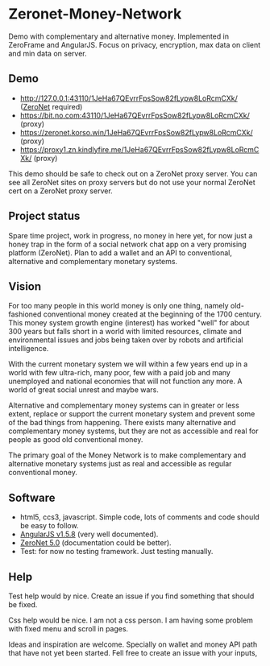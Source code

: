 # Zeronet-Money-Network
Demo with complementary and alternative money. Implemented in ZeroFrame and AngularJS. Focus on privacy, encryption, max data on client and min data on server. 

## Demo
- http://127.0.0.1:43110/1JeHa67QEvrrFpsSow82fLypw8LoRcmCXk/ ([ZeroNet](https://zeronet.readthedocs.io/en/latest/using_zeronet/installing/) required)
- https://bit.no.com:43110/1JeHa67QEvrrFpsSow82fLypw8LoRcmCXk/ (proxy)
- https://zeronet.korso.win/1JeHa67QEvrrFpsSow82fLypw8LoRcmCXk/ (proxy)
- https://proxy1.zn.kindlyfire.me/1JeHa67QEvrrFpsSow82fLypw8LoRcmCXk/ (proxy)

This demo should be safe to check out on a ZeroNet proxy server. 
You can see all ZeroNet sites on proxy servers but do not use your normal ZeroNet cert on a ZeroNet proxy server.

## Project status
Spare time project, work in progress, no money in here yet, for now just a honey trap in the form of a social network 
chat app on a very promising platform (ZeroNet). Plan to add a wallet and an API to conventional, alternative and complementary 
monetary systems. 

## Vision
For too many people in this world money is only one thing, namely old-fashioned conventional money created at the beginning of 
the 1700 century. This money system growth engine (interest) has worked "well" for about 300 years but falls short in a world with
limited resources, climate and environmental issues and jobs being taken over by robots and artificial intelligence.

With the current monetary system we will within a few years end up in a world with few ultra-rich, many poor, few with a paid 
job and many unemployed and national economies that will not function any more. A world of great social unrest and maybe wars.

Alternative and complementary money systems can in greater or less extent, replace or support the current monetary system and 
prevent some of the bad things from happening. There exists many alternative and complementary money systems, but they are not as 
accessible and real for people as good old conventional money. 

The primary goal of the Money Network is to make complementary and alternative monetary systems just as real and accessible as 
regular conventional money. 

## Software 
- html5, ccs3, javascript. Simple code, lots of comments and code should be easy to follow. 
- [AngularJS v1.5.8](https://angularjs.org/) (very well documented).
- [ZeroNet 5.0](https://zeronet.readthedocs.io/en/latest/site_development/zeroframe_api_reference/) (documentation could be better).
- Test: for now no testing framework. Just testing manually.

## Help
Test help would by nice. Create an issue if you find something that should be fixed.

Css help would be nice. I am not a css person. I am having some problem with fixed menu and scroll in pages.

Ideas and inspiration are welcome. Specially on wallet and money API path that have not yet been started. Fell free to create an issue with your inputs,


